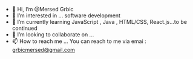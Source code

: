 - 👋 Hi, I’m @Mersed Grbic
- 👀 I’m interested in ... software development
- 🌱 I’m currently learning JavaScript , Java , HTML/CSS, React.js...to be continued
- 💞️ I’m looking to collaborate on ...
- 📫 How to reach me ... You can reach to me via emai : grbicmersed@gmail.com

